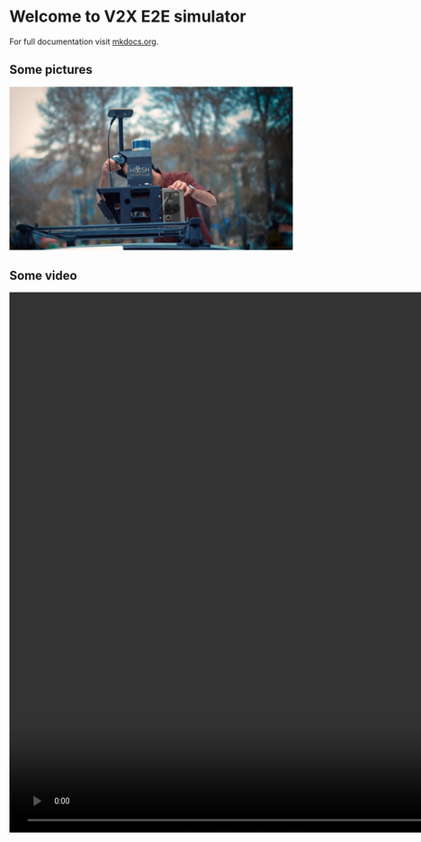 # Welcome to V2X E2E simulator

For full documentation visit [mkdocs.org](https://www.mkdocs.org).

## Some pictures


![](home.png)


## Some video

<video width="1920" controls autoplay muted loop>
<source src="video.mp4" type="video/mp4">
</video>

<!-- ## Some notes

* `mkdocs new [dir-name]` - Create a new project.
* `mkdocs serve` - Start the live-reloading docs server.
* `mkdocs build` - Build the documentation site.
* `mkdocs -h` - Print help message and exit.

## Project layout

    mkdocs.yml    # The configuration file.
    docs/
        index.md  # The documentation homepage.
        ...       # Other markdown pages, images and other files. -->
